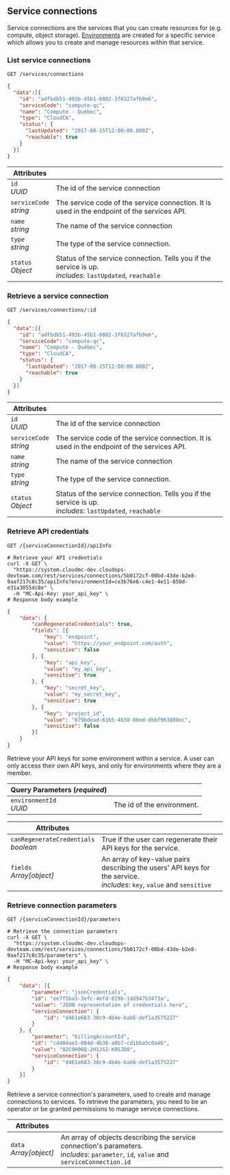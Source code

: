 ## Service connections

Service connections are the services that you can create resources for (e.g. compute, object storage). [Environments](#administration-environments) are created for a specific service which allows you to create and manage resources within that service.

<!-------------------- LIST ORGANIZATIONS -------------------->
### List service connections

`GET /services/connections`

```json
{
  "data":[{
    "id": "adfbdb51-493b-45b1-8802-3f6327afb9e6",
    "serviceCode": "compute-qc",
    "name": "Compute - Québec",
    "type": "CloudCA",
    "status": {  
      "lastUpdated": "2017-08-15T12:00:00.000Z",
      "reachable": true
    }
  }]
}
```

Attributes | &nbsp;
---- | -----------
`id`<br/>*UUID* | The id of the service connection
`serviceCode`<br/>*string* | The service code of the service connection. It is used in the endpoint of the services API.
`name`<br/>*string* | The name of the service connection
`type`<br/>*string* | The type of the service connection.
`status`<br/>*Object* | Status of the service connection. Tells you if the service is up.<br/>*includes*: `lastUpdated`, `reachable`


<!-------------------- GET ORGANIZATION -------------------->

### Retrieve a service connection

`GET /services/connections/:id`

```json
{
  "data":[{
    "id": "adfbdb51-493b-45b1-8802-3f6327afb9e6",
    "serviceCode": "compute-qc",
    "name": "Compute - Québec",
    "type": "CloudCA",
    "status": {  
      "lastUpdated": "2017-08-15T12:00:00.000Z",
      "reachable": true
    }
  }]
}
```

Attributes | &nbsp;
---- | -----------
`id`<br/>*UUID* | The id of the service connection
`serviceCode`<br/>*string* | The service code of the service connection. It is used in the endpoint of the services API.
`name`<br/>*string* | The name of the service connection
`type`<br/>*string* | The type of the service connection.
`status`<br/>*Object* | Status of the service connection. Tells you if the service is up.<br/>*includes*: `lastUpdated`, `reachable`

<!-------------------- GET APIINFO -------------------->

### Retrieve API credentials

`GET /{serviceConnectionId}/apiInfo`

```shell
# Retrieve your API credentials
curl -X GET \
  "https://system.cloudmc-dev.cloudops-devteam.com/rest/services/connections/5b0172cf-00bd-43de-b2e8-9aaf217c8c35/apiInfo?environmentId=ce3b76e6-c4e1-4e11-850d-e31a3055dc8e" \
  -H "MC-Api-Key: your_api_key" \
# Response body example
```
```json
{
    "data": {
        "canRegenerateCredentials": true,
        "fields": [{
            "key": "endpoint",
            "value": "https://your_endpoint.com/auth",
            "sensitive": false
        }, {
            "key": "api_key",
            "value": "my_api_key",
            "sensitive": true
        }, {
            "key": "secret_key",
            "value": "my_secret_key",
            "sensitive": true
        }, {
            "key": "project_id",
            "value": "079bdead-61b5-4b38-86ed-dbbf963808ec",
            "sensitive": false
        }]
    }
}
```

Retrieve your API keys for some environment within a service. A user can only access their own API keys, and only for environments where they are a member.

Query Parameters (*required*) | &nbsp;
---------- | -----
`environmentId`<br/>*UUID* | The id of the environment.


Attributes | &nbsp;
---- | -----------
`canRegenerateCredentials`<br/>*boolean* | True if the user can regenerate their API keys for the service.
`fields`<br/>*Array[object]* | An array of key-value pairs describing the users' API keys for the service.<br/>*includes*: `key`, `value` and `sensitive`

<!-------------------- GET PARAMETERS -------------------->

### Retrieve connection parameters

`GET /{serviceConnectionId}/parameters`

```shell
# Retrieve the connection parameters
curl -X GET \
  "https://system.cloudmc-dev.cloudops-devteam.com/rest/services/connections/5b0172cf-00bd-43de-b2e8-9aaf217c8c35/parameters" \
  -H "MC-Api-key: your_api_key" \
# Response body example
```
```json
{
    "data": [{
        "parameter": "jsonCredentials",
        "id": "ee7f5ba3-3efc-4efd-819b-1dd947b3473a",
        "value": "JSON representation of credentials here",
        "serviceConnection": {
            "id": "d461e683-30c9-4b4e-bab6-def1a3575227"
        }
    }, {
        "parameter": "billingAccountId",
        "id": "cd404ae3-884d-4b38-a9b7-cd1bba5c0a46",
        "value": "02C9H96Q-2H1JS2-K9SJD8",
        "serviceConnection": {
            "id": "d461e683-30c9-4b4e-bab6-def1a3575227"
        } 
    }]
}
```

Retrieve a service connection's parameters, used to create and manage connections to services. To retrieve the parameters, you need to be an operator or be granted permissions to manage service connections.

Attributes | &nbsp;
---- | -----------
`data`<br/>*Array[object]* | An array of objects describing the service connection's parameters.<br/>*includes*: `parameter`, `id`, `value` and `serviceConnection.id`